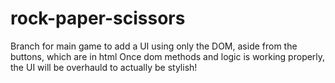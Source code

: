 # rock-paper-scissors

Branch for main game to add a UI using only the DOM, aside from the buttons, which are in html
Once dom methods and logic is working properly, the UI will be overhauld to actually be stylish!